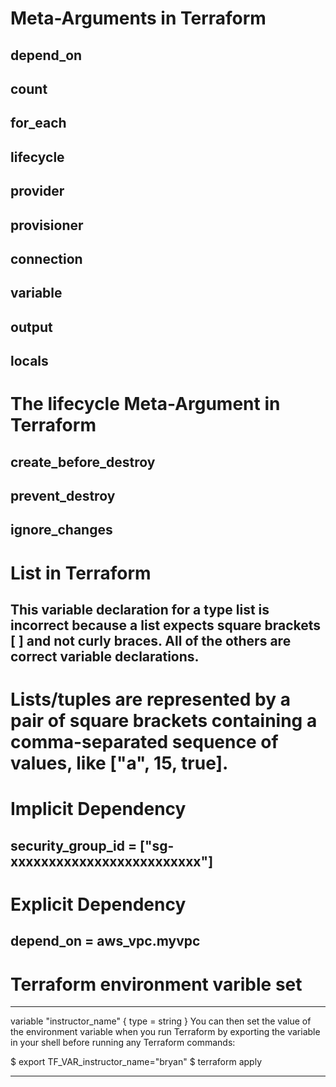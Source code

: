 # Meta-Arguments in Terraform

## depend_on
## count
## for_each
## lifecycle
## provider
## provisioner
## connection
## variable
## output
## locals


# The lifecycle Meta-Argument in Terraform


## create_before_destroy
## prevent_destroy
## ignore_changes

# List in Terraform
## This variable declaration for a type list is incorrect because a list expects square brackets [ ] and not curly braces. All of the others are correct variable declarations.

# Lists/tuples are represented by a pair of square brackets containing a comma-separated sequence of values, like ["a", 15, true].

# Implicit Dependency

## security_group_id = ["sg-xxxxxxxxxxxxxxxxxxxxxxxxx"]

# Explicit Dependency

## depend_on = aws_vpc.myvpc

# Terraform environment varible set

****************************************************
variable "instructor_name" {
  type = string
}
You can then set the value of the environment variable when you run Terraform by exporting the variable in your shell before running any Terraform commands:

$ export TF_VAR_instructor_name="bryan"
$ terraform apply
****************************************************


